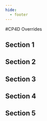 ```yaml
---
hide:
  - footer
---
```


<script>
  document.title = "Overrides - CP4D";
</script>
#CP4D Overrides
## Section 1


## Section 2


## Section 3


## Section 4


## Section 5
